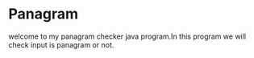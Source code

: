 # Panagram
welcome to my panagram checker java program.In this program we will check input is panagram or not.
